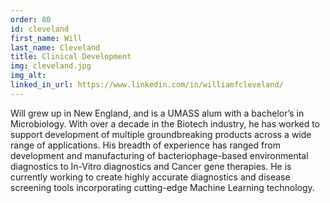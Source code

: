 ```yaml
---
order: 80
id: cleveland
first_name: Will
last_name: Cleveland
title: Clinical Development
img: cleveland.jpg
img_alt:
linked_in_url: https://www.linkedin.com/in/williamfcleveland/
---
```

Will grew up in New England, and is a UMASS alum with a bachelor’s in Microbiology. With over a decade in the Biotech industry, he has worked to support development of multiple groundbreaking products across a wide range of applications. His breadth of experience has ranged from development and manufacturing of bacteriophage-based environmental diagnostics to In-Vitro diagnostics and Cancer gene therapies. He is currently working to create highly accurate diagnostics and disease screening tools incorporating cutting-edge Machine Learning technology.
